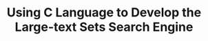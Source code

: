 ---
title: "Using C Language to Develop the Large-text Sets Search Engine"
categories:
  - computer techniques
tags:
  - C language
  - application development
---